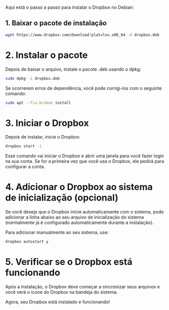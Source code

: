 Aqui está o passo a passo para instalar o Dropbox no Debian:

## 1. Baixar o pacote de instalação

```bash
wget https://www.dropbox.com/download?plat=lnx.x86_64 -O dropbox.deb
```

# 2. Instalar o pacote

Depois de baixar o arquivo, instale o pacote .deb usando o dpkg:

```bash
sudo dpkg -i dropbox.deb
```

Se ocorrerem erros de dependência, você pode corrigi-los com o seguinte comando:

```bash
sudo apt --fix-broken install
```

# 3. Iniciar o Dropbox

Depois de instalar, inicie o Dropbox:

```bash
dropbox start -i
```

Esse comando vai iniciar o Dropbox e abrir uma janela para você fazer login na sua conta. Se for a primeira vez que você usa o Dropbox, ele pedirá para configurar a conta.

# 4. Adicionar o Dropbox ao sistema de inicialização (opcional)

Se você deseja que o Dropbox inicie automaticamente com o sistema, pode adicionar a linha abaixo ao seu arquivo de inicialização do sistema (normalmente já é configurado automaticamente durante a instalação).

Para adicionar manualmente ao seu sistema, use:

```bash
dropbox autostart y
```

# 5. Verificar se o Dropbox está funcionando

Após a instalação, o Dropbox deve começar a sincronizar seus arquivos e você verá o ícone do Dropbox na bandeja do sistema.

Agora, seu Dropbox está instalado e funcionando!
